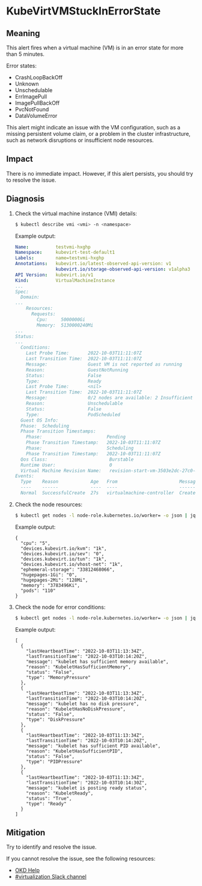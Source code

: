 # KubeVirtVMStuckInErrorState
<!-- Edited by apinnick, Nov 2022 -->

## Meaning

This alert fires when a virtual machine (VM) is in an error state for more than 5 minutes.

Error states:

- CrashLoopBackOff
- Unknown
- Unschedulable
- ErrImagePull
- ImagePullBackOff
- PvcNotFound
- DataVolumeError

This alert might indicate an issue with the VM configuration, such as a missing persistent volume claim, or a problem in the cluster infrastructure, such as network disruptions or insufficient node resources.

## Impact

There is no immediate impact. However, if this alert persists, you should try to resolve the issue.

## Diagnosis

1. Check the virtual machine instance (VMI) details:

   ```bash
   $ kubectl describe vmi <vmi> -n <namespace>
   ```

   Example output:

   ```yaml
   Name:          testvmi-hxghp
   Namespace:     kubevirt-test-default1
   Labels:        name=testvmi-hxghp
   Annotations:   kubevirt.io/latest-observed-api-version: v1
                  kubevirt.io/storage-observed-api-version: v1alpha3
   API Version:   kubevirt.io/v1
   Kind:          VirtualMachineInstance
   ...
   Spec:
     Domain:
   ...
       Resources:
         Requests:
           Cpu:     5000000Gi
           Memory:  5130000240Mi
   ...
   Status:
   ...
     Conditions:
       Last Probe Time:       2022-10-03T11:11:07Z
       Last Transition Time:  2022-10-03T11:11:07Z
       Message:               Guest VM is not reported as running
       Reason:                GuestNotRunning
       Status:                False
       Type:                  Ready
       Last Probe Time:       <nil>
       Last Transition Time:  2022-10-03T11:11:07Z
       Message:               0/2 nodes are available: 2 Insufficient cpu, 2 Insufficient memory.
       Reason:                Unschedulable
       Status:                False
       Type:                  PodScheduled
     Guest OS Info:
     Phase:  Scheduling
     Phase Transition Timestamps:
       Phase:                        Pending
       Phase Transition Timestamp:   2022-10-03T11:11:07Z
       Phase:                        Scheduling
       Phase Transition Timestamp:   2022-10-03T11:11:07Z
     Qos Class:                       Burstable
     Runtime User:                    0
     Virtual Machine Revision Name:   revision-start-vm-3503e2dc-27c0-46ef-9167-7ae2e7d93e6e-1
   Events:
     Type    Reason            Age   From                       Message
     ----    ------            ----  ----                       -------
     Normal  SuccessfulCreate  27s   virtualmachine-controller  Created virtual machine pod virt-launcher-testvmi-hxghp-xh9qn
   ```

2. Check the node resources:

   ```bash
   $ kubectl get nodes -l node-role.kubernetes.io/worker= -o json | jq '.items | .[].status.allocatable'
   ```

   Example output:

   ```
   {
     "cpu": "5",
     "devices.kubevirt.io/kvm": "1k",
     "devices.kubevirt.io/sev": "0",
     "devices.kubevirt.io/tun": "1k",
     "devices.kubevirt.io/vhost-net": "1k",
     "ephemeral-storage": "33812468066",
     "hugepages-1Gi": "0",
     "hugepages-2Mi": "128Mi",
     "memory": "3783496Ki",
     "pods": "110"
   }
   ```

3. Check the node for error conditions:

   ```bash
   $ kubectl get nodes -l node-role.kubernetes.io/worker= -o json | jq '.items | .[].status.conditions'
   ```

   Example output:

   ```
   [
     {
       "lastHeartbeatTime": "2022-10-03T11:13:34Z",
       "lastTransitionTime": "2022-10-03T10:14:20Z",
       "message": "kubelet has sufficient memory available",
       "reason": "KubeletHasSufficientMemory",
       "status": "False",
       "type": "MemoryPressure"
     },
     {
       "lastHeartbeatTime": "2022-10-03T11:13:34Z",
       "lastTransitionTime": "2022-10-03T10:14:20Z",
       "message": "kubelet has no disk pressure",
       "reason": "KubeletHasNoDiskPressure",
       "status": "False",
       "type": "DiskPressure"
     },
     {
       "lastHeartbeatTime": "2022-10-03T11:13:34Z",
       "lastTransitionTime": "2022-10-03T10:14:20Z",
       "message": "kubelet has sufficient PID available",
       "reason": "KubeletHasSufficientPID",
       "status": "False",
       "type": "PIDPressure"
     },
     {
       "lastHeartbeatTime": "2022-10-03T11:13:34Z",
       "lastTransitionTime": "2022-10-03T10:14:30Z",
       "message": "kubelet is posting ready status",
       "reason": "KubeletReady",
       "status": "True",
       "type": "Ready"
     }
   ]
   ```

## Mitigation

Try to identify and resolve the issue.

<!--DS: If you cannot resolve the issue, log in to the link:https://access.redhat.com[Customer Portal] and open a support case, attaching the artifacts gathered during the Diagnosis procedure.-->
<!--USstart-->
If you cannot resolve the issue, see the following resources:

- [OKD Help](https://www.okd.io/help/)
- [#virtualization Slack channel](https://kubernetes.slack.com/channels/virtualization)
<!--USend-->
